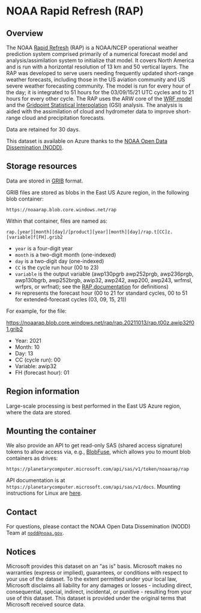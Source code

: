 # NOAA Rapid Refresh (RAP)

## Overview

The NOAA [Rapid Refresh](https://www.nco.ncep.noaa.gov/pmb/products/rap/) (RAP) is a NOAA/NCEP operational weather prediction system comprised primarily of a numerical forecast model and analysis/assimilation system to initialize that model. It covers North America and is run with a horizontal resolution of 13 km and 50 vertical layers. The RAP was developed to serve users needing frequently updated short-range weather forecasts, including those in the US aviation community and US severe weather forecasting community. The model is run for every hour of the day; it is integrated to 51 hours for the 03/09/15/21 UTC cycles and to 21 hours for every other cycle. The RAP uses the ARW core of the [WRF model](https://www.mmm.ucar.edu/weather-research-and-forecasting-model) and the [Gridpoint Statistical Interpolation](https://ral.ucar.edu/solutions/products/gridpoint-statistical-interpolation-gsi) (GSI) analysis.  The analysis is aided with the assimilation of cloud and hydrometer data to improve short-range cloud and precipitation forecasts.

Data are retained for 30 days.

This dataset is available on Azure thanks to the [NOAA Open Data Dissemination (NODD)](https://www.noaa.gov/information-technology/open-data-dissemination).


## Storage resources

Data are stored in [GRIB](https://en.wikipedia.org/wiki/GRIB) format.

GRIB files are stored as blobs in the East US Azure region, in the following blob container:

`https://noaarap.blob.core.windows.net/rap`

Within that container, files are named as:

`rap.[year][month][day]/[product][year][month][day]/rap.t[CC]z.[variable]f[FH].grib2`

* `year` is a four-digit year
* `month` is a two-digit month (one-indexed)
* `day` is a two-digit day (one-indexed)
* `CC` is the cycle run hour (00 to 23)
* `variable` is the output variable (awp130pgrb awp252prgb, awp236prgb, awp130bgrb, awp252brgb, awip32, awp242, awp200, awp243, wrfmsl, wrfprs, or wrfnat); see the [RAP documentation](https://www.nco.ncep.noaa.gov/pmb/products/rap/) for definitions)
* `FH` represents the forecast hour (00 to 21 for standard cycles, 00 to 51 for extended-forecast cycles (03, 09, 15, 21))

For example, for the file:

<https://noaarap.blob.core.windows.net/rap/rap.20211013/rap.t00z.awip32f01.grib2>

* Year: 2021
* Month: 10
* Day: 13
* CC (cycle run): 00
* Variable: awip32
* FH (forecast hour): 01


## Region information

Large-scale processing is best performed in the East US Azure region, where the data are stored.


## Mounting the container

We also provide an API to get read-only SAS (shared access signature) tokens to allow access via, e.g., [BlobFuse](https://github.com/Azure/azure-storage-fuse), which allows you to mount blob containers as drives:

`https://planetarycomputer.microsoft.com/api/sas/v1/token/noaarap/rap`

API documentation is at `https://planetarycomputer.microsoft.com/api/sas/v1/docs`.
Mounting instructions for Linux are [here](https://docs.microsoft.com/en-us/azure/storage/blobs/storage-how-to-mount-container-linux).


## Contact

For questions, please contact the NOAA Open Data Dissemination (NODD) Team at [`nodd@noaa.gov`](mailto:nodd@noaa.gov?subject=azure%20rap%20question).


## Notices

Microsoft provides this dataset on an "as is" basis.  Microsoft makes no warranties (express or implied), guarantees, or conditions with respect to your use of the dataset.  To the extent permitted under your local law, Microsoft disclaims all liability for any damages or losses - including direct, consequential, special, indirect, incidental, or punitive - resulting from your use of this dataset.  This dataset is provided under the original terms that Microsoft received source data.
